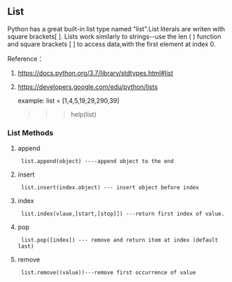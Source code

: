 ## List 

Python has a great built-in list type named "list".List literals are writen with square brackets[ ].
Lists work similarly to strings--use the len ( ) function and square brackets [ ] to access data,with
the first element at index 0.

Reference：
1. https://docs.python.org/3.7/library/stdtypes.html#list

2. https://developers.google.com/edu/python/lists 


    example:  list = [1,4,5,19,29,290,39]
    
   
    >>>help(list)
    
### List Methods

1. append   

        list.append(object) ----append object to the end

2. insert   

        list.insert(index.object) --- insert object before index

3. index 

        list.index(vlaue,[start,[stop]]) ---return first index of value.
4. pop   

        list.pop([index]) --- remove and return item at index (default last)
        
5. remove 

        list.remove((value))---remove first occurrence of value
        




    
    


